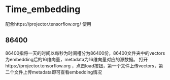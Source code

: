 # Time_embedding
配合https://projector.tensorflow.org/ 使用

## 86400
86400指将一天的时间以每秒为时间槽分为86400份，86400文件夹中的vectors为embedding后的16维向量，metadata为16维向量对应的源数据。
打开https://projector.tensorflow.org ，点击load按钮，第一个文件上传vectors，第二个文件上传metadata即可查看embedding情况
